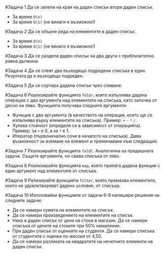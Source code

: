 #Задача 1
Да се залепи на края на даден списък втори даден списък.
* За време `O(n)`
* За време `О(1)` (не винаги е възможно!)

#Задача 2
Да се обърне реда на елементите в даден списък.
* За време `O(n)`
* За време `О(1)` (не винаги е възможно!)

#Задача 3 
Да се раздели даден списък на два други с приблизително равна дължина.

#Задача 4 
Да се слеят два възходящо подредени списъка в един. Резултата да е възходящо подреден.

#Задача 5
Да се сортира дадена списък чрез сливане. 

#Задача 6
Реализирайте функцията `foldr`, която изпълнява дадена операция с два аргумента над елементите на списъка, като започва от дясно на ляво.
Функцията получава следните аргументи:
* Функция с два аргумента (в качеството на операция, която ще се изпълнява върху елементите на списъка). Пример: `+` `-` `*` `/`.
* Хулева стойност (определя се в зависимост от операцията). Пример: за `+` е 0, а за `*` е 1.
* Итератор (първоначално сочи в началото на списъка). Дава възможност за вземане на елемент и преминаване към следващия.

#Задача 7
Реализирайте функцията `foldl`. Аналогична на предишната задача. Същите аргументи, но свива списъка от ляво.

#Задача 8
Реализирайте функцията `map`, която прилага дадена функция с един аргумент над елементите от списъка.

#Задача 9
Релизирайте функцията `filter`, която премахва елементите, които не удовлетворяват дадено условие, от списъка.

#Задача 10
Използвайки функциите от задачи 6-9 напишере решения на следните задачи:
* Да се намери сумата на елементите на списък.
* Да се намери произведението на елементите на списък.
* Нека е даден списък от цени на стоки в магазин. Да се намери списъка от цените на стоките при 50% намаление.
* При даден списък от оценките на студенти. Да се намери списъка от студентите с оценки по-високи от 4,50.
* Да се намери разликата на квадратите на нечетните елементи на даден списък.
